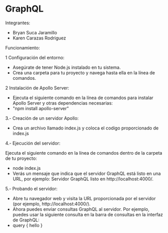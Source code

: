 # GraphQL

Integrantes: 

- Bryan Suca Jaramillo
- Karen Carazas Rodriguez

Funcionamiento:

1 Configuración del entorno:

  - Asegúrate de tener Node.js instalado en tu sistema.
  - Crea una carpeta para tu proyecto y navega hasta ella en la línea de comandos.

2 Instalación de Apollo Server:

- Ejecuta el siguiente comando en la línea de comandos para instalar Apollo Server y otras dependencias necesarias:
- "npm install apollo-server"

3.- Creación de un servidor Apollo:

- Crea un archivo llamado index.js y coloca el codigo proporcionado de index.js

4.- Ejecución del servidor:

Ejecuta el siguiente comando en la línea de comandos dentro de la carpeta de tu proyecto:

- node index.js
- Verás un mensaje que indica que el servidor GraphQL está listo en una URL, por ejemplo: Servidor GraphQL listo en http://localhost:4000/.

5.- Probando el servidor:

- Abre tu navegador web y visita la URL proporcionada por el servidor (por ejemplo, http://localhost:4000/).
- Ahora puedes enviar consultas GraphQL al servidor. Por ejemplo, puedes usar la siguiente consulta en la barra de consultas en la interfaz de GraphQL:
- query {
  hello
}
